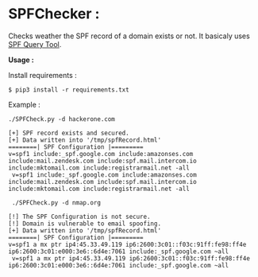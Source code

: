 # SPFChecker :  

Checks weather the SPF record of a domain exists or not. It basicaly uses [SPF Query Tool](https://www.kitterman.com/spf/validate.html).  

**Usage :**   

Install requirements :  

```shell  
$ pip3 install -r requirements.txt
```   

Example :  

```shell  
./SPFCheck.py -d hackerone.com

[+] SPF record exists and secured.
[+] Data written into '/tmp/spfRecord.html'
========| SPF Configuration |=========
v=spf1 include:_spf.google.com include:amazonses.com include:mail.zendesk.com include:spf.mail.intercom.io include:mktomail.com include:registrarmail.net -all
 v=spf1 include:_spf.google.com include:amazonses.com include:mail.zendesk.com include:spf.mail.intercom.io include:mktomail.com include:registrarmail.net -all  
```  

```shell  
 ./SPFCheck.py -d nmap.org

[!] The SPF Configuration is not secure.
[!] Domain is vulnerable to email spoofing.
[+] Data written into '/tmp/spfRecord.html'
========| SPF Configuration |=========
v=spf1 a mx ptr ip4:45.33.49.119 ip6:2600:3c01::f03c:91ff:fe98:ff4e ip6:2600:3c01:e000:3e6::6d4e:7061 include:_spf.google.com ~all
 v=spf1 a mx ptr ip4:45.33.49.119 ip6:2600:3c01::f03c:91ff:fe98:ff4e ip6:2600:3c01:e000:3e6::6d4e:7061 include:_spf.google.com ~all  
``` 

